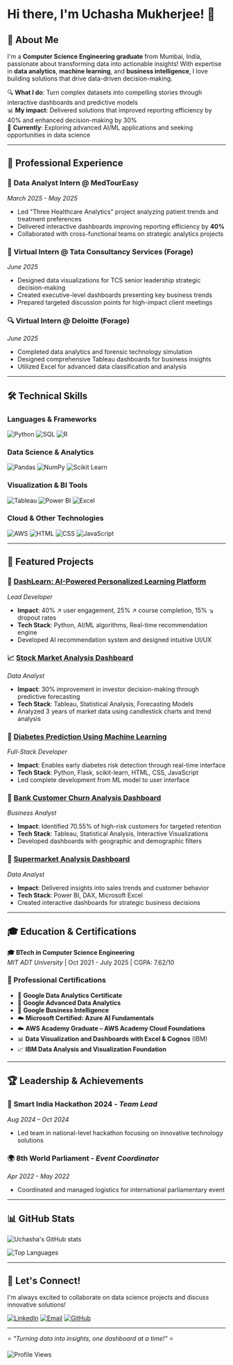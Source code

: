 # Hi there, I'm Uchasha Mukherjee! 👋

## 🚀 About Me

I'm a **Computer Science Engineering graduate** from Mumbai, India, passionate about transforming data into actionable insights! With expertise in **data analytics**, **machine learning**, and **business intelligence**, I love building solutions that drive data-driven decision-making.

🔍 **What I do**: Turn complex datasets into compelling stories through interactive dashboards and predictive models  
📊 **My impact**: Delivered solutions that improved reporting efficiency by 40% and enhanced decision-making by 30%  
🎯 **Currently**: Exploring advanced AI/ML applications and seeking opportunities in data science

---

## 💼 Professional Experience

### 🏥 **Data Analyst Intern** @ MedTourEasy
*March 2025 - May 2025*
- Led "Three Healthcare Analytics" project analyzing patient trends and treatment preferences
- Delivered interactive dashboards improving reporting efficiency by **40%**
- Collaborated with cross-functional teams on strategic analytics projects

### 💼 **Virtual Intern** @ Tata Consultancy Services (Forage)
*June 2025*
- Designed data visualizations for TCS senior leadership strategic decision-making
- Created executive-level dashboards presenting key business trends
- Prepared targeted discussion points for high-impact client meetings

### 🔍 **Virtual Intern** @ Deloitte (Forage)
*June 2025*
- Completed data analytics and forensic technology simulation
- Designed comprehensive Tableau dashboards for business insights
- Utilized Excel for advanced data classification and analysis

---

## 🛠️ Technical Skills

### **Languages & Frameworks**
![Python](https://img.shields.io/badge/Python-3776AB?style=for-the-badge&logo=python&logoColor=white)
![SQL](https://img.shields.io/badge/SQL-CC2927?style=for-the-badge&logo=microsoft-sql-server&logoColor=white)
![R](https://img.shields.io/badge/R-276DC3?style=for-the-badge&logo=r&logoColor=white)

### **Data Science & Analytics**
![Pandas](https://img.shields.io/badge/Pandas-150458?style=for-the-badge&logo=pandas&logoColor=white)
![NumPy](https://img.shields.io/badge/NumPy-013243?style=for-the-badge&logo=numpy&logoColor=white)
![Scikit Learn](https://img.shields.io/badge/scikit_learn-F7931E?style=for-the-badge&logo=scikit-learn&logoColor=white)

### **Visualization & BI Tools**
![Tableau](https://img.shields.io/badge/Tableau-E97627?style=for-the-badge&logo=tableau&logoColor=white)
![Power BI](https://img.shields.io/badge/PowerBI-F2C811?style=for-the-badge&logo=powerbi&logoColor=black)
![Excel](https://img.shields.io/badge/Microsoft_Excel-217346?style=for-the-badge&logo=microsoft-excel&logoColor=white)

### **Cloud & Other Technologies**
![AWS](https://img.shields.io/badge/AWS-FF9900?style=for-the-badge&logo=amazon-aws&logoColor=white)
![HTML](https://img.shields.io/badge/HTML-E34F26?style=for-the-badge&logo=html5&logoColor=white)
![CSS](https://img.shields.io/badge/CSS-1572B6?style=for-the-badge&logo=css3&logoColor=white)
![JavaScript](https://img.shields.io/badge/JavaScript-F7DF1E?style=for-the-badge&logo=javascript&logoColor=black)

---

## 🌟 Featured Projects

### 🤖 [DashLearn: AI-Powered Personalized Learning Platform](https://github.com/uchasha2825/DashLearn)
*Lead Developer*
- **Impact**: 40% ↗️ user engagement, 25% ↗️ course completion, 15% ↘️ dropout rates
- **Tech Stack**: Python, AI/ML algorithms, Real-time recommendation engine
- Developed AI recommendation system and designed intuitive UI/UX

### 📈 [Stock Market Analysis Dashboard](https://github.com/uchasha2825/SMD)
*Data Analyst*
- **Impact**: 30% improvement in investor decision-making through predictive forecasting
- **Tech Stack**: Tableau, Statistical Analysis, Forecasting Models
- Analyzed 3 years of market data using candlestick charts and trend analysis

### 🏥 [Diabetes Prediction Using Machine Learning](https://github.com/uchasha2825/Diabetes)
*Full-Stack Developer*
- **Impact**: Enables early diabetes risk detection through real-time interface
- **Tech Stack**: Python, Flask, scikit-learn, HTML, CSS, JavaScript
- Led complete development from ML model to user interface

### 🏦 [Bank Customer Churn Analysis Dashboard](https://github.com/uchasha2825/Bank)
*Business Analyst*
- **Impact**: Identified 70.55% of high-risk customers for targeted retention
- **Tech Stack**: Tableau, Statistical Analysis, Interactive Visualizations
- Developed dashboards with geographic and demographic filters

### 🛒 [Supermarket Analysis Dashboard](https://github.com/uchasha2825/SuperMarket)
*Data Analyst*
- **Impact**: Delivered insights into sales trends and customer behavior
- **Tech Stack**: Power BI, DAX, Microsoft Excel
- Created interactive dashboards for strategic business decisions

---

## 🎓 Education & Certifications

**🎓 BTech in Computer Science Engineering**  
*MIT ADT University* | Oct 2021 - July 2025 | CGPA: 7.62/10

### 📜 Professional Certifications
- 🥇 **Google Data Analytics Certificate**
- 🥇 **Google Advanced Data Analytics**
- 🥇 **Google Business Intelligence**
- ☁️ **Microsoft Certified: Azure AI Fundamentals**
- ☁️ **AWS Academy Graduate – AWS Academy Cloud Foundations**
- 📊 **Data Visualization and Dashboards with Excel & Cognos** (IBM)
- 📈 **IBM Data Analysis and Visualization Foundation**

---

## 🏆 Leadership & Achievements

### 🚀 **Smart India Hackathon 2024** - *Team Lead*
*Aug 2024 – Oct 2024*
- Led team in national-level hackathon focusing on innovative technology solutions

### 🌍 **8th World Parliament** - *Event Coordinator*
*Apr 2022 - May 2022*
- Coordinated and managed logistics for international parliamentary event

---

## 📊 GitHub Stats

![Uchasha's GitHub stats](https://github-readme-stats.vercel.app/api?username=uchasha2825&show_icons=true&theme=radical)

![Top Languages](https://github-readme-stats.vercel.app/api/top-langs/?username=uchasha2825&layout=compact&theme=radical)

---

## 🤝 Let's Connect!

I'm always excited to collaborate on data science projects and discuss innovative solutions!

[![LinkedIn](https://img.shields.io/badge/LinkedIn-0077B5?style=for-the-badge&logo=linkedin&logoColor=white)](https://www.linkedin.com/in/uchasha-mukherjee/)
[![Email](https://img.shields.io/badge/Email-D14836?style=for-the-badge&logo=gmail&logoColor=white)](mailto:uchasha.mukherjee25@gmail.com)
[![GitHub](https://img.shields.io/badge/GitHub-100000?style=for-the-badge&logo=github&logoColor=white)](https://github.com/uchasha2825)

---

⭐️ *"Turning data into insights, one dashboard at a time!"* ⭐️

![Profile Views](https://komarev.com/ghpvc/?username=uchasha2825&color=blueviolet)
